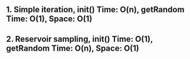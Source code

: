 ## 1. Simple iteration, init() Time: O(n), getRandom Time: O(1), Space: O(1)

## 2. Reservoir sampling, init() Time: O(1), getRandom Time: O(n), Space: O(1)

